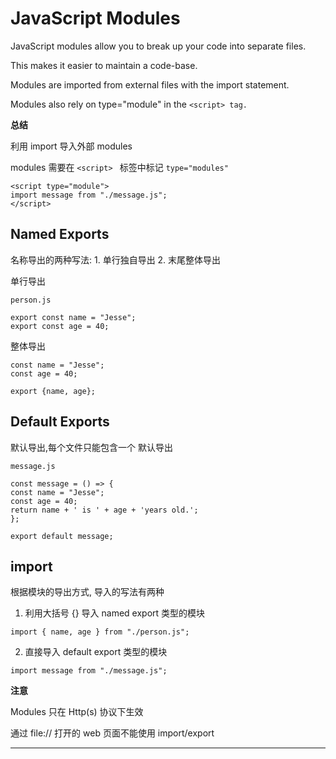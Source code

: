 # JavaScript Modules

JavaScript modules allow you to break up your code into separate files.

This makes it easier to maintain a code-base.

Modules are imported from external files with the import statement.

Modules also rely on type="module" in the `<script> tag.`

**总结**

利用 import 导入外部 modules

modules 需要在 `<script> ` 标签中标记 `type="modules"` 

```
<script type="module">
import message from "./message.js";
</script>
```

## Named Exports

名称导出的两种写法: 1. 单行独自导出 2. 末尾整体导出

单行导出

```
person.js

export const name = "Jesse";
export const age = 40;
```

整体导出

```
const name = "Jesse";
const age = 40;

export {name, age};
```

## Default Exports

默认导出,每个文件只能包含一个 默认导出

```
message.js

const message = () => {
const name = "Jesse";
const age = 40;
return name + ' is ' + age + 'years old.';
};

export default message;
```

## import

根据模块的导出方式, 导入的写法有两种

1. 利用大括号 {} 导入 named export 类型的模块

```
import { name, age } from "./person.js";
```

2. 直接导入 default export 类型的模块

```
import message from "./message.js";
```

**注意**

Modules 只在 Http(s) 协议下生效

通过 file:// 打开的 web 页面不能使用 import/export

---

